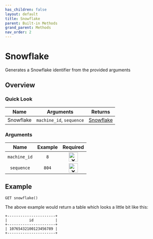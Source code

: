 ```yaml
---
has_children: false
layout: default
title: Snowflake
parent: Built-in Methods
grand_parent: Methods
nav_order: 2
---
```

# Snowflake
Generates a Snowflake identifier from the provided arguments

## Overview
### Quick Look

|Name|Arguments|Returns|
|:---:|:---:|:---:|
|Snowflake|`machine_id`, `sequence`|[Snowflake](https://kalavar.cf/documentation/data-types/snowflake/)|

### Arguments

|Name|Example|Required|
|:---:|:---:|:---:|
|`machine_id`|`8`|<img src="https://kalavar.cf/assets/images/cross.png" width="30px" height="30px" alt="❌"/>|
|`sequence`|`804`|<img src="https://kalavar.cf/assets/images/cross.png" width="30px" height="30px" alt="❌"/>|

## Example
```
GET snowflake()
```
The above example would return a table which looks a little bit like this:

```
+----------------------+
|          id          |
+----------------------+
| 10765432100123456789 |
+----------------------+
```
